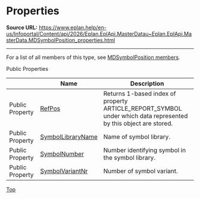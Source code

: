 # Properties

**Source URL:** https://www.eplan.help/en-us/Infoportal/Content/api/2026/Eplan.EplApi.MasterDatau~Eplan.EplApi.MasterData.MDSymbolPosition_properties.html

---

For a list of all members of this type, see [MDSymbolPosition members](Eplan.EplApi.MasterDatau~Eplan.EplApi.MasterData.MDSymbolPosition_members.html).

Public Properties

|  | Name | Description |
| --- | --- | --- |
| Public Property | [RefPos](Eplan.EplApi.MasterDatau~Eplan.EplApi.MasterData.MDSymbolPosition~RefPos.html) | Returns 1-based index of property ARTICLE\_REPORT\_SYMBOL under which data represented by this object are stored. |
| Public Property | [SymbolLibraryName](Eplan.EplApi.MasterDatau~Eplan.EplApi.MasterData.MDSymbolPosition~SymbolLibraryName.html) | Name of symbol library. |
| Public Property | [SymbolNumber](Eplan.EplApi.MasterDatau~Eplan.EplApi.MasterData.MDSymbolPosition~SymbolNumber.html) | Number identifying symbol in the symbol library. |
| Public Property | [SymbolVariantNr](Eplan.EplApi.MasterDatau~Eplan.EplApi.MasterData.MDSymbolPosition~SymbolVariantNr.html) | Number of symbol variant. |

[Top](#top)
